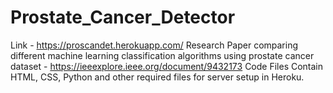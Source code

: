 # Prostate_Cancer_Detector
Link - https://proscandet.herokuapp.com/
Research Paper comparing different machine learning classification algorithms using prostate cancer dataset - https://ieeexplore.ieee.org/document/9432173
Code Files Contain HTML, CSS, Python and other required files for server setup in Heroku.
